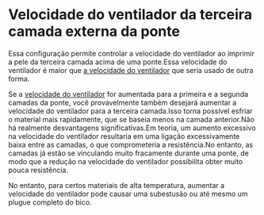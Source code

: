 Velocidade do ventilador da terceira camada externa da ponte
====
Essa configuração permite controlar a velocidade do ventilador ao imprimir a pele da terceira camada acima de uma ponte.Essa velocidade do ventilador é maior que [a velocidade do ventilador](../resfriamento/cool_fan_speed.md) que seria usado de outra forma.

Se a [velocidade do ventilador](Bridge_fan_speed.md) for aumentada para a primeira e a segunda camadas da ponte, você provavelmente também desejará aumentar a velocidade do ventilador para a terceira camada.Isso torna possível esfriar o material mais rapidamente, que se baseia menos na camada anterior.Não há realmente desvantagens significativas.Em teoria, um aumento excessivo na velocidade do ventilador resultaria em uma ligação excessivamente baixa entre as camadas, o que comprometeria a resistência.No entanto, as camadas já estão se vinculando muito fracamente durante uma ponte, de modo que a redução na velocidade do ventilador possibilita obter muito pouca resistência.

No entanto, para certos materiais de alta temperatura, aumentar a velocidade do ventilador pode causar uma subestusão ou até mesmo um plugue completo do bico.